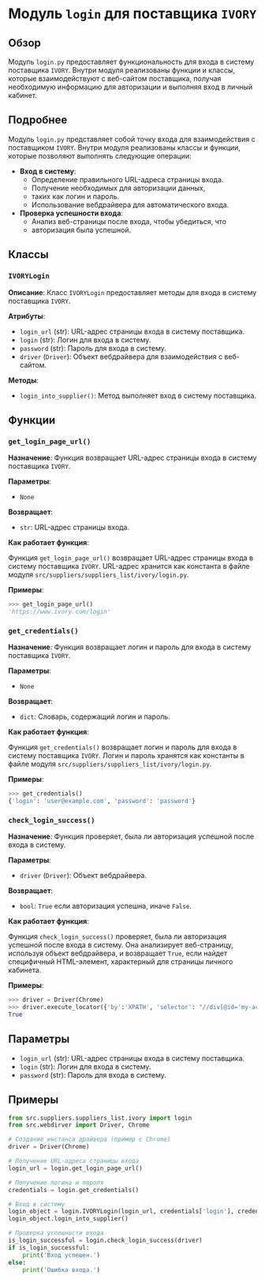 # Модуль `login` для поставщика `IVORY`

## Обзор

Модуль `login.py`  предоставляет функциональность для входа в систему поставщика `IVORY`. 
Внутри модуля реализованы функции и классы, которые взаимодействуют с веб-сайтом поставщика, 
получая необходимую информацию для авторизации и 
выполняя вход в личный кабинет.
 

## Подробнее

Модуль  `login.py`  представляет собой точку входа для взаимодействия с поставщиком `IVORY`.
Внутри модуля реализованы классы и функции, которые позволяют выполнять следующие операции:
- **Вход в систему**: 
    - Определение правильного URL-адреса страницы входа.
    - Получение необходимых для авторизации данных, 
    - таких как логин и пароль.
    -  Использование вебдрайвера  для автоматического входа.
- **Проверка успешности входа**: 
    - Анализ веб-страницы после входа, чтобы убедиться, что 
    - авторизация была успешной. 

## Классы

### `IVORYLogin`

**Описание**: Класс `IVORYLogin` предоставляет методы для входа в систему поставщика `IVORY`. 

**Атрибуты**:

- `login_url` (str): URL-адрес страницы входа в систему поставщика.
- `login` (str): Логин для входа в систему.
- `password` (str): Пароль для входа в систему.
- `driver` (`Driver`): Объект вебдрайвера для взаимодействия с веб-сайтом.

**Методы**:

- `login_into_supplier()`:  Метод выполняет вход в систему поставщика. 

## Функции

### `get_login_page_url()`

**Назначение**: Функция возвращает URL-адрес страницы входа в систему поставщика `IVORY`.

**Параметры**:

- `None`

**Возвращает**:

- `str`: URL-адрес страницы входа.

**Как работает функция**:

Функция  `get_login_page_url()` возвращает URL-адрес страницы входа в 
систему поставщика `IVORY`. URL-адрес хранится как константа в файле модуля 
`src/suppliers/suppliers_list/ivory/login.py`.

**Примеры**:

```python
>>> get_login_page_url()
'https://www.ivory.com/login'
```


### `get_credentials()`

**Назначение**: Функция возвращает логин и пароль для входа в систему поставщика `IVORY`. 

**Параметры**:

- `None`

**Возвращает**:

- `dict`: Словарь, содержащий логин и пароль. 

**Как работает функция**:

Функция  `get_credentials()` возвращает логин и пароль для входа в 
систему поставщика `IVORY`. Логин и пароль хранятся как константы в файле модуля 
`src/suppliers/suppliers_list/ivory/login.py`.

**Примеры**:

```python
>>> get_credentials()
{'login': 'user@example.com', 'password': 'password'}
```


### `check_login_success()`

**Назначение**: Функция проверяет, была ли авторизация успешной после 
входа в систему.

**Параметры**:

- `driver` (`Driver`): Объект вебдрайвера.

**Возвращает**:

- `bool`: `True` если авторизация успешна, иначе `False`.

**Как работает функция**:

Функция  `check_login_success()` проверяет, была ли авторизация 
успешной после входа в систему. Она анализирует веб-страницу, 
используя объект вебдрайвера, и возвращает  `True`, если найдет 
специфичный HTML-элемент, характерный для страницы личного кабинета.
 
**Примеры**:

```python
>>> driver = Driver(Chrome)
>>> driver.execute_locator({'by':'XPATH', 'selector': "//div[@id='my-account']"})
True
```



## Параметры 

- `login_url` (str): URL-адрес страницы входа в систему поставщика.
- `login` (str): Логин для входа в систему.
- `password` (str): Пароль для входа в систему.

## Примеры 

```python
from src.suppliers.suppliers_list.ivory import login
from src.webdirver import Driver, Chrome

# Создание инстанса драйвера (пример с Chrome)
driver = Driver(Chrome)

# Получение URL-адреса страницы входа
login_url = login.get_login_page_url()

# Получение логина и пароля
credentials = login.get_credentials()

# Вход в систему
login_object = login.IVORYLogin(login_url, credentials['login'], credentials['password'], driver)
login_object.login_into_supplier()

# Проверка успешности входа
is_login_successful = login.check_login_success(driver)
if is_login_successful:
    print('Вход успешен.')
else:
    print('Ошибка входа.')